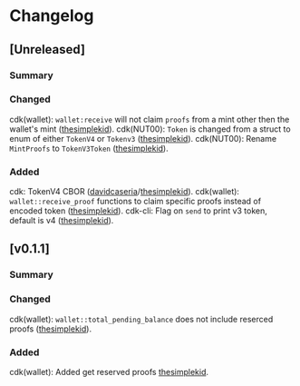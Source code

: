 # Changelog

<!-- All notable changes to this project will be documented in this file. -->

<!-- The format is based on [Keep a Changelog](https://keepachangelog.com/en/1.1.0/), -->
<!-- and this project adheres to [Semantic Versioning](https://semver.org/spec/v2.0.0.html). -->

<!-- Template

## [Unreleased]

### Summary

### Changed

### Added

### Fixed

### Removed

-->

## [Unreleased]

### Summary

### Changed
cdk(wallet): `wallet:receive` will not claim `proofs` from a mint other then the wallet's mint ([thesimplekid]).
cdk(NUT00): `Token` is changed from a struct to enum of either `TokenV4` or `Tokenv3` ([thesimplekid]).
cdk(NUT00): Rename `MintProofs` to `TokenV3Token` ([thesimplekid]).


### Added
cdk: TokenV4 CBOR ([davidcaseria]/[thesimplekid]).
cdk(wallet): `wallet::receive_proof` functions to claim specific proofs instead of encoded token ([thesimplekid]).
cdk-cli: Flag on `send` to print v3 token, default is v4 ([thesimplekid]).


## [v0.1.1]

### Summary

### Changed
cdk(wallet): `wallet::total_pending_balance` does not include reserced proofs ([thesimplekid]).


### Added
cdk(wallet): Added get reserved proofs [thesimplekid](https://github.com/thesimplekid).

<!-- Contributors -->
[thesimplekid]: https://github.com/thesimplekid
[davidcaseria]: https://github.com/davidcaseria
